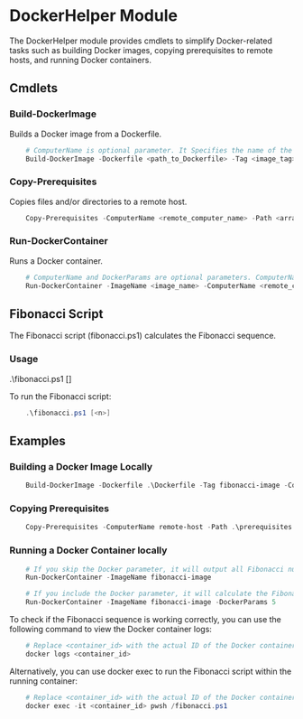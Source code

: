 # DockerHelper Module

The DockerHelper module provides cmdlets to simplify Docker-related tasks such as building Docker images, copying prerequisites to remote hosts, and running Docker containers.



## Cmdlets

### Build-DockerImage

Builds a Docker image from a Dockerfile.

```powershell
    # ComputerName is optional parameter. It Specifies the name of the remote computer where Docker is installed. If provided, the Docker image will be built on the specified remote host. If not provided, the Docker image will be built locally.
    Build-DockerImage -Dockerfile <path_to_Dockerfile> -Tag <image_tag> -Context <path_to_context_directory> -ComputerName <remote_computer_name>
```
### Copy-Prerequisites

Copies files and/or directories to a remote host.

```powershell
    Copy-Prerequisites -ComputerName <remote_computer_name> -Path <array_of_paths> -Destination <destination_path>
```

### Run-DockerContainer

Runs a Docker container.

```powershell
    # ComputerName and DockerParams are optional parameters. ComputerName specifies the name of the remote computer where Docker is installed. If provided, the Docker container will be run on the specified remote host. If not provided, the Docker container will be run locally.DockerParams Specifies additional parameters for the Docker container. This parameter accepts an array of strings. If provided, the Docker container will be run with the specified parameters. If not provided, the Docker container will be run with default parameters.
    Run-DockerContainer -ImageName <image_name> -ComputerName <remote_computer_name> -DockerParams <array_of_parameters>
```

## Fibonacci Script

The Fibonacci script (fibonacci.ps1) calculates the Fibonacci sequence.

### Usage
.\fibonacci.ps1 [<n>]

To run the Fibonacci script:

```powershell
    .\fibonacci.ps1 [<n>]
```

## Examples

### Building a Docker Image Locally

```powershell
    Build-DockerImage -Dockerfile .\Dockerfile -Tag fibonacci-image -Context .
```

### Copying Prerequisites

```powershell
    Copy-Prerequisites -ComputerName remote-host -Path .\prerequisites -Destination C:\temp
```

### Running a Docker Container locally

```powershell
    # If you skip the Docker parameter, it will output all Fibonacci numbers one by one every 0.5 second.
    Run-DockerContainer -ImageName fibonacci-image

    # If you include the Docker parameter, it will calculate the Fibonacci number for that parameter.
    Run-DockerContainer -ImageName fibonacci-image -DockerParams 5

```

To check if the Fibonacci sequence is working correctly, you can use the following command to view the Docker container logs:

```powershell
    # Replace <container_id> with the actual ID of the Docker container.
    docker logs <container_id>
```

Alternatively, you can use docker exec to run the Fibonacci script within the running container:


```powershell
    # Replace <container_id> with the actual ID of the Docker container.
    docker exec -it <container_id> pwsh /fibonacci.ps1
```







